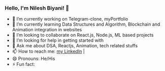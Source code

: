 ### Hello, I'm Nilesh Biyani! 👋

- 🔭 I’m currently working on Telegram-clone, myPortfolio
- 🌱 I’m currently learning Data Structures and Algorithm, Blockchain and Animation integration in websites
- 👯 I’m looking to collaborate on React.js, Node.js, ML based projects
- 🤔 I’m looking for help in getting started with
- 💬 Ask me about DSA, Reactjs, Animation, tech related stuffs
- 📫 How to reach me: [my LinkedIn](https://www.linkedin.com/in/nilesh-biyani/) | 
- 😄 Pronouns: He/His
- ⚡ Fun fact: 
